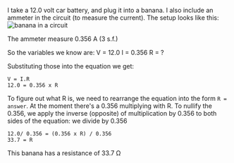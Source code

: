 I take a 12.0 volt car battery, and plug it into a banana. I also include an ammeter in the circuit (to measure the current).
The setup looks like this:
![banana in a circuit](http://images.fineartamerica.com/images-medium-large-5/measuring-resistance-of-a-banana-food-physics-paul-ge.jpg)

The ammeter measure 0.356 A (3 s.f.)

So the variables we know are: 
V = 12.0
I = 0.356
R = ? 

Substituting those into the equation we get: 
```
V = I.R
12.0 = 0.356 x R
```

To figure out what R is, we need to rearrange the equation into the form `R = answer`. At the moment there's a 0.356 multiplying with R. 
To nullify the 0.356, we apply the inverse (opposite) of multiplication by 0.356 to both sides of the equation: we divide by 0.356
```
12.0/ 0.356 = (0.356 x R) / 0.356
33.7 = R
```

This banana has a resistance of 33.7 Ω
